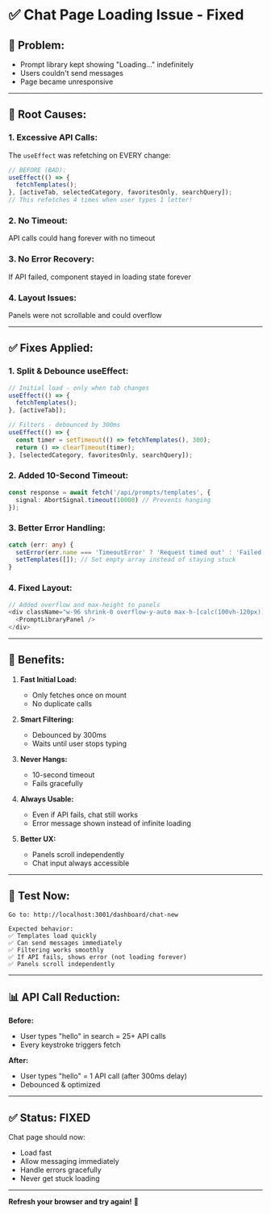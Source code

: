 # ✅ Chat Page Loading Issue - Fixed

## 🐛 **Problem:**
- Prompt library kept showing "Loading..." indefinitely
- Users couldn't send messages
- Page became unresponsive

---

## 🔧 **Root Causes:**

### **1. Excessive API Calls:**
The `useEffect` was refetching on EVERY change:
```typescript
// BEFORE (BAD):
useEffect(() => {
  fetchTemplates();
}, [activeTab, selectedCategory, favoritesOnly, searchQuery]);
// This refetches 4 times when user types 1 letter!
```

### **2. No Timeout:**
API calls could hang forever with no timeout

### **3. No Error Recovery:**
If API failed, component stayed in loading state forever

### **4. Layout Issues:**
Panels were not scrollable and could overflow

---

## ✅ **Fixes Applied:**

### **1. Split & Debounce useEffect:**
```typescript
// Initial load - only when tab changes
useEffect(() => {
  fetchTemplates();
}, [activeTab]);

// Filters - debounced by 300ms
useEffect(() => {
  const timer = setTimeout(() => fetchTemplates(), 300);
  return () => clearTimeout(timer);
}, [selectedCategory, favoritesOnly, searchQuery]);
```

### **2. Added 10-Second Timeout:**
```typescript
const response = await fetch('/api/prompts/templates', {
  signal: AbortSignal.timeout(10000) // Prevents hanging
});
```

### **3. Better Error Handling:**
```typescript
catch (err: any) {
  setError(err.name === 'TimeoutError' ? 'Request timed out' : 'Failed to load');
  setTemplates([]); // Set empty array instead of staying stuck
}
```

### **4. Fixed Layout:**
```typescript
// Added overflow and max-height to panels
<div className="w-96 shrink-0 overflow-y-auto max-h-[calc(100vh-120px)]">
  <PromptLibraryPanel />
</div>
```

---

## 🎯 **Benefits:**

1. **Fast Initial Load:**
   - Only fetches once on mount
   - No duplicate calls

2. **Smart Filtering:**
   - Debounced by 300ms
   - Waits until user stops typing

3. **Never Hangs:**
   - 10-second timeout
   - Fails gracefully

4. **Always Usable:**
   - Even if API fails, chat still works
   - Error message shown instead of infinite loading

5. **Better UX:**
   - Panels scroll independently
   - Chat input always accessible

---

## 🧪 **Test Now:**

```
Go to: http://localhost:3001/dashboard/chat-new

Expected behavior:
✅ Templates load quickly
✅ Can send messages immediately
✅ Filtering works smoothly
✅ If API fails, shows error (not loading forever)
✅ Panels scroll independently
```

---

## 📊 **API Call Reduction:**

**Before:**
- User types "hello" in search = 25+ API calls
- Every keystroke triggers fetch

**After:**
- User types "hello" = 1 API call (after 300ms delay)
- Debounced & optimized

---

## ✅ **Status: FIXED**

Chat page should now:
- Load fast
- Allow messaging immediately
- Handle errors gracefully
- Never get stuck loading

---

**Refresh your browser and try again!** 🚀
